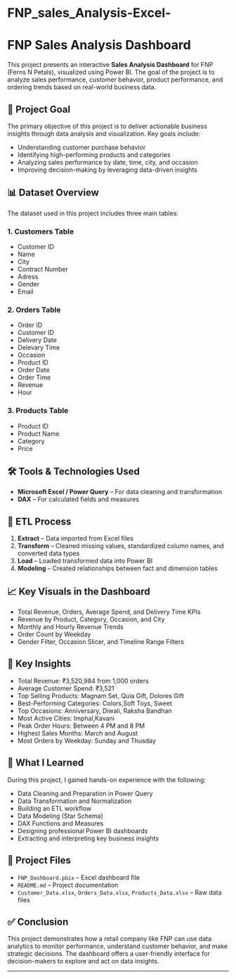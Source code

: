 # FNP_sales_Analysis-Excel-
# FNP Sales Analysis Dashboard

This project presents an interactive **Sales Analysis Dashboard** for FNP (Ferns N Petals), visualized using Power BI. The goal of the project is to analyze sales performance, customer behavior, product performance, and ordering trends based on real-world business data. 

## 📌 Project Goal

The primary objective of this project is to deliver actionable business insights through data analysis and visualization. Key goals include:

- Understanding customer purchase behavior
- Identifying high-performing products and categories
- Analyzing sales performance by date, time, city, and occasion
- Improving decision-making by leveraging data-driven insights

## 📊 Dataset Overview

The dataset used in this project includes three main tables:

### 1. Customers Table
- Customer ID
- Name
- City
- Contract Number
- Adress
- Gender
- Email
  

### 2. Orders Table
- Order ID
- Customer ID
- Delivery Date
- Delevary Time
- Occasion
- Product ID
- Order Date
- Order Time
- Revenue
- Hour

### 3. Products Table
- Product ID
- Product Name
- Category
- Price

## 🛠 Tools & Technologies Used

- **Microsoft Excel / Power Query** – For data cleaning and transformation
- **DAX** – For calculated fields and measures

## 🔁 ETL Process

1. **Extract** – Data imported from Excel files
2. **Transform** – Cleaned missing values, standardized column names, and converted data types
3. **Load** – Loaded transformed data into Power BI
4. **Modeling** – Created relationships between fact and dimension tables

## 📈 Key Visuals in the Dashboard

- Total Revenue, Orders, Average Spend, and Delivery Time KPIs
- Revenue by Product, Category, Occasion, and City
- Monthly and Hourly Revenue Trends
- Order Count by Weekday
- Gender Filter, Occasion Slicer, and Timeline Range Filters

## 📌 Key Insights

- Total Revenue: ₹3,520,984 from 1,000 orders
- Average Customer Spend: ₹3,521
- Top Selling Products: Magnam Set, Quia Gift, Dolores Gift
- Best-Performing Categories: Colors,Soft Toys, Sweet
- Top Occasions: Anniversary, Diwali, Raksha Bandhan
- Most Active Cities: Imphal,Kavani
- Peak Order Hours: Between 4 PM and 8 PM
- Highest Sales Months: March and August
- Most Orders by Weekday: Sunday and Thusday

## 🧠 What I Learned

During this project, I gained hands-on experience with the following:

- Data Cleaning and Preparation in Power Query
- Data Transformation and Normalization
- Building an ETL workflow
- Data Modeling (Star Schema)
- DAX Functions and Measures
- Designing professional Power BI dashboards
- Extracting and interpreting key business insights

## 📁 Project Files

- `FNP_Dashboard.pbix` – Excel dashboard file
- `README.md` – Project documentation
- `Customer_Data.xlsx`, `Orders_Data.xlsx`, `Products_Data.xlsx` – Raw data files

## ✅ Conclusion

This project demonstrates how a retail company like FNP can use data analytics to monitor performance, understand customer behavior, and make strategic decisions. The dashboard offers a user-friendly interface for decision-makers to explore and act on data insights.

---

